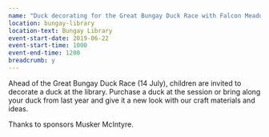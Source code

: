 ```yaml
---
name: "Duck decorating for the Great Bungay Duck Race with Falcon Meadow Community Trust"
location: bungay-library
location-text: Bungay Library
event-start-date: 2019-06-22
event-start-time: 1000
event-end-time: 1200
breadcrumb: y
---
```


Ahead of the Great Bungay Duck Race (14 July), children are invited to decorate a duck at the library. Purchase a duck at the session or bring along your duck from last year and give it a new look with our craft materials and ideas.

Thanks to sponsors Musker McIntyre.
